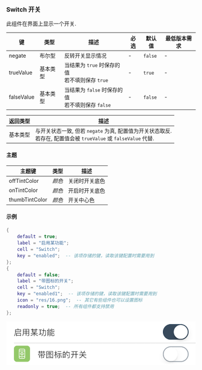 ### Switch 开关

此组件在界面上显示一个开关. 

|键|类型|描述|必选|默认值|最低版本需求|
|---|---|---|---|---|---|
|negate|布尔型|反转开关显示情况|\-|`false`|\-|
|trueValue|基本类型|当结果为 `true` 时保存的值<br />若不填则保存 `true`|\-|`true`|\-|
|falseValue|基本类型|当结果为 `false` 时保存的值<br />若不填则保存 `false`|\-|`false`|\-|

|返回类型|描述|
|---|---|
|基本类型|与开关状态一致, 但若 `negate` 为真, 配置值为开关状态取反.<br />若存在, 配置值会被 `trueValue` 或 `falseValue` 代替.|


#### 主题

|主题键|类型|描述|
|---|---|---|
|offTintColor|*颜色*|关闭时开关底色|
|onTintColor|*颜色*|开启时开关底色|
|thumbTintColor|*颜色*|开关中心色|


#### 示例

``` lua
{
    default = true;
    label = "启用某功能";
    cell = "Switch";
    key = "enabled";  -- 该项存储的键，读取该键配置时需要用到
};
{
    default = false;
    label = "带图标的开关";
    cell = "Switch";
    key = "enabled1";  -- 该项存储的键，读取该键配置时需要用到
    icon = "res/16.png";  -- 其它有些组件也可以设置图标
    readonly = true;  -- 所有组件都支持禁用
};
```

![XUI-Switch.png](XUIScreenshots/XUI-Switch.png)

